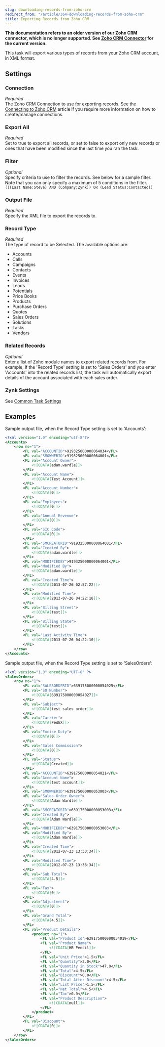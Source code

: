 ```yaml
---
slug: downloading-records-from-zoho-crm
redirect_from: "/article/364-downloading-records-from-zoho-crm"
title: Exporting Records from Zoho CRM
---
```

**This documentation refers to an older version of our Zoho CRM connector, which is no longer supported. See [Zoho CRM Connector](zoho-crm-v2) for the current version.**

This task will export various types of records from your Zoho CRM account, in XML format.

## Settings
### Connection
_Required_  
The Zoho CRM Connection to use for exporting records.  See the [Connecting to Zoho CRM](connecting-to-zoho-crm) article if you require more information on how to create/manage connections.

### Export All
_Required_  
Set to true to export all records, or set to false to export only new records or ones that have been modified since the last time you ran the task.

### Filter
_Optional_  
Specify criteria to use to filter the records. See below for a sample filter. Note that you can only specify a maximum of 5 conditions in the filter.  `(((Last Name:Steve) AND (Company:Zynk)) OR (Lead Status:Contacted))`

### Output File
_Required_  
Specify the XML file to export the records to.

### Record Type
_Required_  
The type of record to be Selected. The available options are:	

 * Accounts
 * Calls
 * Campaigns
 * Contacts
 * Events
 * Invoices
 * Leads
 * Potentials
 * Price Books
 * Products
 * Purchase Orders
 * Quotes
 * Sales Orders
 * Solutions
 * Tasks
 * Vendors

### Related Records
_Optional_  
Enter a list of Zoho module names to export related records from. For example, if the 'Record Type' setting is set to 'Sales Orders' and you enter 'Accounts' into the related records list, the task will automatically export details of the account associated with each sales order.

### Zynk Settings
See [Common Task Settings](common-task-settings)

## Examples
Sample output file, when the Record Type setting is set to 'Accounts':

```xml
<?xml version="1.0" encoding="utf-8"?>
<Accounts>
    <row no="1">
        <FL val="ACCOUNTID">919325000000064034</FL>
        <FL val="SMOWNERID">919325000000064001</FL>
        <FL val="Account Owner">
            <![CDATA[adam.wardle]]>
        </FL>
        <FL val="Account Name">
            <![CDATA[Test Account]]>
        </FL>
        <FL val="Account Number">
            <![CDATA[0]]>
        </FL>
        <FL val="Employees">
            <![CDATA[0]]>
        </FL>
        <FL val="Annual Revenue">
            <![CDATA[0]]>
        </FL>
        <FL val="SIC Code">
            <![CDATA[0]]>
        </FL>
        <FL val="SMCREATORID">919325000000064001</FL>
        <FL val="Created By">
            <![CDATA[adam.wardle]]>
        </FL>
        <FL val="MODIFIEDBY">919325000000064001</FL>
        <FL val="Modified By">
            <![CDATA[adam.wardle]]>
        </FL>
        <FL val="Created Time">
            <![CDATA[2013-07-26 02:57:22]]>
        </FL>
        <FL val="Modified Time">
            <![CDATA[2013-07-26 04:22:10]]>
        </FL>
        <FL val="Billing Street">
            <![CDATA[test]]>
        </FL>
        <FL val="Billing State">
            <![CDATA[test]]>
        </FL>
        <FL val="Last Activity Time">
            <![CDATA[2013-07-26 04:22:10]]>
        </FL>
    </row>
</Accounts>
```

Sample output file, when the Record Type setting is set to 'SalesOrders':

```xml
<?xml version="1.0" encoding="UTF-8" ?>
<SalesOrders>
    <row no="1">
        <FL val="SALESORDERID">639175000000054025</FL>
        <FL val="SO Number">
            <![CDATA[639175000000054027]]>
        </FL>
        <FL val="Subject">
            <![CDATA[test sales order]]>
        </FL>
        <FL val="Carrier">
            <![CDATA[FedEX]]>
        </FL>
        <FL val="Excise Duty">
            <![CDATA[0]]>
        </FL>
        <FL val="Sales Commission">
            <![CDATA[0]]>
        </FL>
        <FL val="Status">
            <![CDATA[Created]]>
        </FL>
        <FL val="ACCOUNTID">639175000000054021</FL>
        <FL val="Account Name">
            <![CDATA[test account]]>
        </FL>
        <FL val="SMOWNERID">639175000000053003</FL>
        <FL val="Sales Order Owner">
            <![CDATA[Adam Wardle]]>
        </FL>
        <FL val="SMCREATORID">639175000000053003</FL>
        <FL val="Created By">
            <![CDATA[Adam Wardle]]>
        </FL>
        <FL val="MODIFIEDBY">639175000000053003</FL>
        <FL val="Modified By">
            <![CDATA[Adam Wardle]]>
        </FL>
        <FL val="Created Time">
            <![CDATA[2012-07-23 13:33:34]]>
        </FL>
        <FL val="Modified Time">
            <![CDATA[2012-07-23 13:33:34]]>
        </FL>
        <FL val="Sub Total">
            <![CDATA[4.5]]>
        </FL>
        <FL val="Tax">
            <![CDATA[0]]>
        </FL>
        <FL val="Adjustment">
            <![CDATA[0]]>
        </FL>
        <FL val="Grand Total">
            <![CDATA[4.5]]>
        </FL>
        <FL val="Product Details">
            <product no="1">
                <FL val="Product Id">639175000000054019</FL>
                <FL val="Product Name">
                    <![CDATA[HB Pencil]]>
                </FL>
                <FL val="Unit Price">1.5</FL>
                <FL val="Quantity">3.0</FL>
                <FL val="Quantity in Stock">47.0</FL>
                <FL val="Total">4.5</FL>
                <FL val="Discount">0.0</FL>
                <FL val="Total After Discount">4.5</FL>
                <FL val="List Price">1.5</FL>
                <FL val="Net Total">4.5</FL>
                <FL val="Tax">0.0</FL>
                <FL val="Product Description">
                    <![CDATA[null]]>
                </FL>
            </product>
        </FL>
        <FL val="Discount">
            <![CDATA[0]]>
        </FL>
    </row>
</SalesOrders>
```
